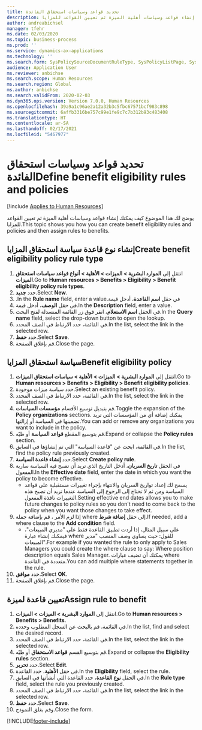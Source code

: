 ```yaml
---
title: تحديد قواعد وسياسات استحقاق الفائدة
description: يوضح لك هذا المقال كيف يمكنك إنشاء قواعد وسياسات أهلية الميزة ثم تعيين القواعد للمزايا.
author: andreabichsel
manager: tfehr
ms.date: 02/03/2020
ms.topic: business-process
ms.prod: ''
ms.service: dynamics-ax-applications
ms.technology: ''
ms.search.form: SysPolicySourceDocumentRuleType, SysPolicyListPage, SysPolicy, HcmBenefitEligibilityPolicy, HcmBenefit, BenefitWorkspace, HcmBenefitSummaryPart
audience: Application User
ms.reviewer: anbichse
ms.search.scope: Human Resources
ms.search.region: Global
ms.author: anbichse
ms.search.validFrom: 2020-02-03
ms.dyn365.ops.version: Version 7.0.0, Human Resources
ms.openlocfilehash: 39a9a1c96ae2a12a32b3c5fbc67571bcf983c898
ms.sourcegitcommit: 6affb3316be757c99e1fe9c7c7b312b93c483408
ms.translationtype: HT
ms.contentlocale: ar-SA
ms.lasthandoff: 02/17/2021
ms.locfileid: "5467977"
---
```

# <a name="define-benefit-eligibility-rules-and-policies"></a><span data-ttu-id="d0e79-103">تحديد قواعد وسياسات استحقاق الفائدة</span><span class="sxs-lookup"><span data-stu-id="d0e79-103">Define benefit eligibility rules and policies</span></span>

[!include [Applies to Human Resources](../includes/applies-to-hr.md)]

<span data-ttu-id="d0e79-104">يوضح لك هذا الموضوع كيف يمكنك إنشاء قواعد وسياسات أهلية الميزة ثم تعيين القواعد للمزايا.</span><span class="sxs-lookup"><span data-stu-id="d0e79-104">This topic shows you how you can create benefit eligibility rules and policies and then assign rules to benefits.</span></span>  

## <a name="create-benefit-eligibility-policy-rule-type"></a><span data-ttu-id="d0e79-105">إنشاء نوع قاعدة سياسة استحقاق المزايا‬</span><span class="sxs-lookup"><span data-stu-id="d0e79-105">Create benefit eligibility policy rule type</span></span>

1. <span data-ttu-id="d0e79-106">انتقل إلى **الموارد البشرية > الميزات > الأهلية > أنواع قواعد سياسات استحقاق الميزات**.</span><span class="sxs-lookup"><span data-stu-id="d0e79-106">Go to **Human resources > Benefits > Eligibility > Benefit eligibility policy rule types**.</span></span>
2. <span data-ttu-id="d0e79-107">حدد **جديد**.</span><span class="sxs-lookup"><span data-stu-id="d0e79-107">Select **New**.</span></span>
3. <span data-ttu-id="d0e79-108">في حقل **‏‫اسم القاعدة**، أدخل قيمة.</span><span class="sxs-lookup"><span data-stu-id="d0e79-108">In the **Rule name** field, enter a value.</span></span>
4. <span data-ttu-id="d0e79-109">في حقل **الوصف**، أدخل قيمة.</span><span class="sxs-lookup"><span data-stu-id="d0e79-109">In the **Description** field, enter a value.</span></span>
5. <span data-ttu-id="d0e79-110">في الحقل  **اسم الاستعلام**، انقر فوق زر القائمة المنسدلة لفتح البحث.</span><span class="sxs-lookup"><span data-stu-id="d0e79-110">In the **Query name** field, select the drop-down button to open the lookup.</span></span>
6. <span data-ttu-id="d0e79-111">في القائمة، حدد الارتباط في الصف المحدد.</span><span class="sxs-lookup"><span data-stu-id="d0e79-111">In the list, select the link in the selected row.</span></span>
7. <span data-ttu-id="d0e79-112">حدد **حفظ**.</span><span class="sxs-lookup"><span data-stu-id="d0e79-112">Select **Save**.</span></span>
8. <span data-ttu-id="d0e79-113">قم بإغلاق الصفحة.</span><span class="sxs-lookup"><span data-stu-id="d0e79-113">Close the page.</span></span>

## <a name="benefit-eligibility-policy"></a><span data-ttu-id="d0e79-114">سياسة استحقاق المزايا</span><span class="sxs-lookup"><span data-stu-id="d0e79-114">Benefit eligibility policy</span></span>

1. <span data-ttu-id="d0e79-115">انتقل إلى **الموارد البشرية > الميزات > الأهلية > سياسات استحقاق الميزات‬**.</span><span class="sxs-lookup"><span data-stu-id="d0e79-115">Go to **Human resources > Benefits > Eligibility > Benefit eligibility policies**.</span></span>
2. <span data-ttu-id="d0e79-116">حدد سياسة ميزات موجودة.</span><span class="sxs-lookup"><span data-stu-id="d0e79-116">Select an existing benefit policy.</span></span>
3. <span data-ttu-id="d0e79-117">في القائمة، حدد الارتباط في الصف المحدد.</span><span class="sxs-lookup"><span data-stu-id="d0e79-117">In the list, select the link in the selected row.</span></span>
4. <span data-ttu-id="d0e79-118">قم بتبديل توسيع الأقسام **مؤسسات السياسات‬‬**.</span><span class="sxs-lookup"><span data-stu-id="d0e79-118">Toggle the expansion of the **Policy organizations** sections.</span></span> <span data-ttu-id="d0e79-119">يمكنك إضافة أي من المؤسسات التي تريد تضمينها في السياسة أو إزالتها.</span><span class="sxs-lookup"><span data-stu-id="d0e79-119">You can add or remove any organizations you want to include in the policy.</span></span>
5. <span data-ttu-id="d0e79-120">قم بتوسيع المقطع **قواعد السياسة‬** أو طيّه.</span><span class="sxs-lookup"><span data-stu-id="d0e79-120">Expand or collapse the **Policy rules** section.</span></span>
6. <span data-ttu-id="d0e79-121">في القائمة، ابحث عن "قاعدة السياسة" التي تم إنشاؤها في السابق.</span><span class="sxs-lookup"><span data-stu-id="d0e79-121">In the list, find the policy rule previously created.</span></span>
7. <span data-ttu-id="d0e79-122">حدد **إنشاء قاعدة السياسة**.</span><span class="sxs-lookup"><span data-stu-id="d0e79-122">Select **Create policy rule**.</span></span>
8. <span data-ttu-id="d0e79-123">في الحقل **تاريخ السريان**، أدخل التاريخ الذي تريد أن تصبح فيه السياسة سارية المفعول.</span><span class="sxs-lookup"><span data-stu-id="d0e79-123">In the **Effective date** field, enter the date in which you want the policy to become effective.</span></span>
    * <span data-ttu-id="d0e79-124">يسمح لك إعداد تواريخ السريان والانتهاء بإجراء تغييرات مستقبلية على قواعد السياسة ومن ثم لا تحتاج إلى الرجوع إلى السياسة عندما تريد أن تصبح هذه التغييرات نافذة المفعول.</span><span class="sxs-lookup"><span data-stu-id="d0e79-124">Setting effective end dates allows you to make future changes to policy rules so you don't need to come back to the policy when you want those changes to take effect.</span></span>  
9. <span data-ttu-id="d0e79-125">إذا لزم الأمر ، قم بإضافة جملة where إلى حقل **إضافة شرط**.</span><span class="sxs-lookup"><span data-stu-id="d0e79-125">If needed, add a where clause to the **Add condition** field.</span></span>
    * <span data-ttu-id="d0e79-126">على سبيل المثال، إذا أردت تطبيق القاعدة فقط على "مديري المبيعات"، فيمكنك إنشاء عبارة where للقول: حيث يساوي وصف المنصب "مدير المبيعات".</span><span class="sxs-lookup"><span data-stu-id="d0e79-126">For example if you wanted the rule to only apply to Sales Managers you could create the where clause to say: Where position description equals Sales Manager.</span></span> <span data-ttu-id="d0e79-127">يمكنك أن تضيف عبارات where متعددة في القاعدة.</span><span class="sxs-lookup"><span data-stu-id="d0e79-127">You can add multiple where statements together in the rule.</span></span>  
10. <span data-ttu-id="d0e79-128">حدد **موافق**.</span><span class="sxs-lookup"><span data-stu-id="d0e79-128">Select **OK**.</span></span>
11. <span data-ttu-id="d0e79-129">قم بإغلاق الصفحة.</span><span class="sxs-lookup"><span data-stu-id="d0e79-129">Close the page.</span></span>

## <a name="assign-rule-to-benefit"></a><span data-ttu-id="d0e79-130">تعيين قاعدة لميزة</span><span class="sxs-lookup"><span data-stu-id="d0e79-130">Assign rule to benefit</span></span>

1. <span data-ttu-id="d0e79-131">انتقل إلى **الموارد البشرية > الميزات‬ > الميزات‬**.</span><span class="sxs-lookup"><span data-stu-id="d0e79-131">Go to **Human resources > Benefits > Benefits**.</span></span>
2. <span data-ttu-id="d0e79-132">في القائمة، قم بالبحث عن السجل المطلوب وحدده.</span><span class="sxs-lookup"><span data-stu-id="d0e79-132">In the list, find and select the desired record.</span></span>
3. <span data-ttu-id="d0e79-133">في القائمة، حدد الارتباط في الصف المحدد.</span><span class="sxs-lookup"><span data-stu-id="d0e79-133">In the list, select the link in the selected row.</span></span>
4. <span data-ttu-id="d0e79-134">قم بتوسيع القسم **قواعد الاستحقاق** أو طيّه.</span><span class="sxs-lookup"><span data-stu-id="d0e79-134">Expand or collapse the **Eligibility rules** section.</span></span>
5. <span data-ttu-id="d0e79-135">حدد **تحرير**.</span><span class="sxs-lookup"><span data-stu-id="d0e79-135">Select **Edit**.</span></span>
6. <span data-ttu-id="d0e79-136">في حقل **الأهلية**، حدد القاعدة.</span><span class="sxs-lookup"><span data-stu-id="d0e79-136">In the **Eligibility** field, select the rule.</span></span>
7. <span data-ttu-id="d0e79-137">في الحقل **نوع القاعدة**، حدد القاعدة التي أنشأتها في السابق.</span><span class="sxs-lookup"><span data-stu-id="d0e79-137">In the **Rule type** field, select the rule you previously created.</span></span>
9. <span data-ttu-id="d0e79-138">في القائمة، حدد الارتباط في الصف المحدد.</span><span class="sxs-lookup"><span data-stu-id="d0e79-138">In the list, select the link in the selected row.</span></span>
10. <span data-ttu-id="d0e79-139">حدد **حفظ**.</span><span class="sxs-lookup"><span data-stu-id="d0e79-139">Select **Save**.</span></span>
11. <span data-ttu-id="d0e79-140">وقم بغلق النموذج.</span><span class="sxs-lookup"><span data-stu-id="d0e79-140">Close the form.</span></span>



[!INCLUDE[footer-include](../includes/footer-banner.md)]